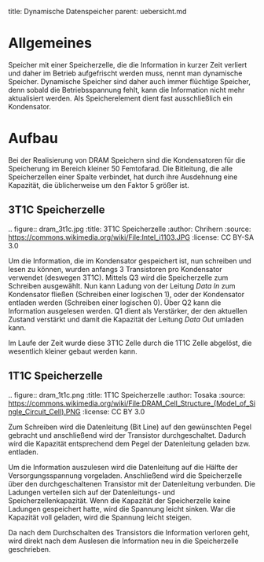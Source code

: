 title: Dynamische Datenspeicher
parent: uebersicht.md

# Allgemeines
Speicher mit einer Speicherzelle, die die Information in kurzer Zeit verliert und daher im Betrieb aufgefrischt werden muss, nennt man dynamische Speicher. Dynamische Speicher sind daher auch immer flüchtige Speicher, denn sobald die Betriebsspannung fehlt, kann die Information nicht mehr aktualisiert werden. Als Speicherelement dient fast ausschließlich ein Kondensator.

# Aufbau
Bei der Realisierung von DRAM Speichern sind die Kondensatoren für die Speicherung im Bereich kleiner 50 Femtofarad. Die Bitleitung, die alle Speicherzellen einer Spalte verbindet, hat durch ihre Ausdehnung eine Kapazität, die üblicherweise um den Faktor 5 größer ist.

## 3T1C Speicherzelle

.. figure:: dram_3t1c.jpg
    :title: 3T1C Speicherzelle
    :author: Chrihern
    :source: https://commons.wikimedia.org/wiki/File:Intel_i1103.JPG
    :license: CC BY-SA 3.0

Um die Information, die im Kondensator gespeichert ist, nun schreiben und lesen zu können, wurden anfangs 3 Transistoren pro Kondensator verwendet (deswegen 3T1C). Mittels Q3 wird die Speicherzelle zum Schreiben ausgewählt. Nun kann Ladung von der Leitung *Data In* zum Kondensator fließen (Schreiben einer logischen 1), oder der Kondensator entladen werden (Schreiben einer logischen 0). Über Q2 kann die Information ausgelesen werden. Q1 dient als Verstärker, der den aktuellen Zustand verstärkt und damit die Kapazität der Leitung *Data Out* umladen kann.

Im Laufe der Zeit wurde diese 3T1C Zelle durch die 1T1C Zelle abgelöst, die wesentlich kleiner gebaut werden kann.

## 1T1C Speicherzelle

.. figure:: dram_1t1c.png
    :title: 1T1C Speicherzelle
    :author: Tosaka
    :source: https://commons.wikimedia.org/wiki/File:DRAM_Cell_Structure_(Model_of_Single_Circuit_Cell).PNG
    :license: CC BY 3.0

Zum Schreiben wird die Datenleitung (Bit Line) auf den gewünschten Pegel gebracht und anschließend wird der Transistor durchgeschaltet. Dadurch wird die Kapazität entsprechend dem Pegel der Datenleitung geladen bzw. entladen.

Um die Information auszulesen wird die Datenleitung auf die Hälfte der Versorgungsspannung vorgeladen. Anschließend wird die Speicherzelle über den durchgeschaltenen Transistor mit der Datenleitung verbunden. Die Ladungen verteilen sich auf der Datenleitungs- und Speicherzellenkapazität. Wenn die Kapazität der Speicherzelle keine Ladungen gespeichert hatte, wird die Spannung leicht sinken. War die Kapazität voll geladen, wird die Spannung leicht steigen.

Da nach dem Durchschalten des Transistors die Information verloren geht, wird direkt nach dem Auslesen die Information neu in die Speicherzelle geschrieben.
